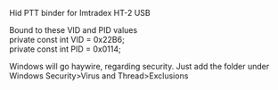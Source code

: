 Hid PTT binder for Imtradex HT-2 USB

Bound to these VID and PID values<br />
private const int VID = 0x22B6;
<br />
private const int PID = 0x0114;

Windows will go haywire, regarding security. Just add the folder under Windows Security>Virus and Thread>Exclusions
